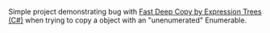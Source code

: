 Simple project demonstrating bug with [Fast Deep Copy by Expression Trees (C#)](https://www.codeproject.com/Articles/1111658/Fast-Deep-Copy-by-Expression-Trees-C-Sharp)
when trying to copy a object with an "unenumerated" Enumerable.